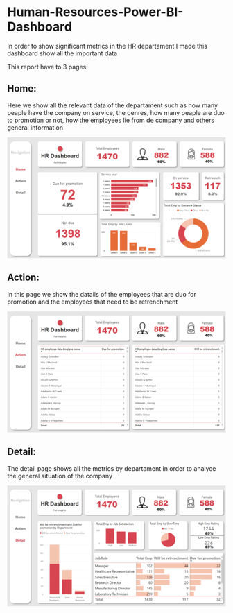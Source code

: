 # Human-Resources-Power-BI-Dashboard


In order to show significant metrics in the HR departament I made this dashboard show all the important data

This report have to 3 pages:

## Home:
Here we show all the relevant data of the departament such as how many peaple have the company on service, the genres, how many peaple are duo to promotion or not, how the employees lie from de company and others general information


<img src="images/Home.png" alt="drawing" width="800"/>

## Action:

In this page we show the datails of the employees that are duo for promotion and the employees that need to be retrenchment


<img src="images/Action.png" alt="drawing" width="800"/>

## Detail:

The detail page shows all the metrics by departament in order to analyce the general situation of the company


<img src="images/Detail.png" alt="drawing" width="800"/>
